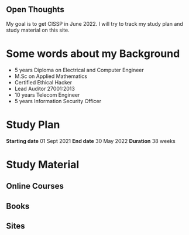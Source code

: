 ## Open Thoughts

My goal is to get CISSP in June 2022. I will try to track my study plan and study material on this site. 

# Some words about my Background
- 5 years Diploma on Electrical and Computer Engineer
- M.Sc on Applied Mathematics
- Certified Ethical Hacker
- Lead Auditor 27001:2013
- 10 years Telecom Engineer
- 5 years Information Security Officer

# Study Plan
**Starting date** 01 Sept 2021
**End date** 30 May 2022
**Duration** 38 weeks

# Study Material
## Online Courses

## Books

## Sites
